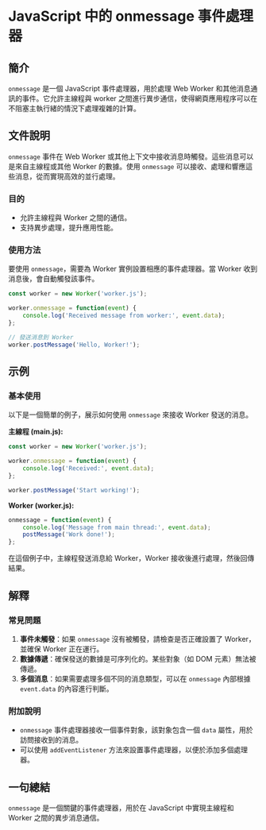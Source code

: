<!--
Meta Description: # JavaScript 中的 onmessage 事件處理器 ## 簡介 `onmessage` 是一個 JavaScript 事件處理器，用於處理 Web Worker 和其他消息通訊的事件。它允許主線程與 worker 之間進行異步通信，使得網頁應用程序可以在不阻塞主執行緒的情況下處理複雜的計...
Meta Keywords: worker, onmessage, event, javascript, data
-->

# JavaScript 中的 onmessage 事件處理器

## 簡介
`onmessage` 是一個 JavaScript 事件處理器，用於處理 Web Worker 和其他消息通訊的事件。它允許主線程與 worker 之間進行異步通信，使得網頁應用程序可以在不阻塞主執行緒的情況下處理複雜的計算。

## 文件說明
`onmessage` 事件在 Web Worker 或其他上下文中接收消息時觸發。這些消息可以是來自主線程或其他 Worker 的數據。使用 `onmessage` 可以接收、處理和響應這些消息，從而實現高效的並行處理。

### 目的
- 允許主線程與 Worker 之間的通信。
- 支持異步處理，提升應用性能。

### 使用方法
要使用 `onmessage`，需要為 Worker 實例設置相應的事件處理器。當 Worker 收到消息後，會自動觸發該事件。

```javascript
const worker = new Worker('worker.js');

worker.onmessage = function(event) {
    console.log('Received message from worker:', event.data);
};

// 發送消息到 Worker
worker.postMessage('Hello, Worker!');
```

## 示例
### 基本使用
以下是一個簡單的例子，展示如何使用 `onmessage` 來接收 Worker 發送的消息。

**主線程 (main.js):**
```javascript
const worker = new Worker('worker.js');

worker.onmessage = function(event) {
    console.log('Received:', event.data);
};

worker.postMessage('Start working!');
```

**Worker (worker.js):**
```javascript
onmessage = function(event) {
    console.log('Message from main thread:', event.data);
    postMessage('Work done!');
};
```

在這個例子中，主線程發送消息給 Worker，Worker 接收後進行處理，然後回傳結果。

## 解釋
### 常見問題
1. **事件未觸發**：如果 `onmessage` 沒有被觸發，請檢查是否正確設置了 Worker，並確保 Worker 正在運行。
2. **數據傳遞**：確保發送的數據是可序列化的。某些對象（如 DOM 元素）無法被傳遞。
3. **多個消息**：如果需要處理多個不同的消息類型，可以在 `onmessage` 內部根據 `event.data` 的內容進行判斷。

### 附加說明
- `onmessage` 事件處理器接收一個事件對象，該對象包含一個 `data` 屬性，用於訪問接收到的消息。
- 可以使用 `addEventListener` 方法來設置事件處理器，以便於添加多個處理器。

## 一句總結
`onmessage` 是一個關鍵的事件處理器，用於在 JavaScript 中實現主線程和 Worker 之間的異步消息通信。